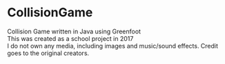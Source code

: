 # CollisionGame
Collision Game written in Java using Greenfoot <br /> 
This was created as a school project in 2017 
<br /> I do not own any media, including images and music/sound effects. Credit goes to the original creators.
